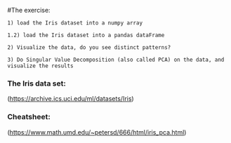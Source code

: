 #The exercise: 

	1) load the Iris dataset into a numpy array
	
	1.2) load the Iris dataset into a pandas dataFrame

	2) Visualize the data, do you see distinct patterns?

	3) Do Singular Value Decomposition (also called PCA) on the data, and visualize the results

### The Iris data set:
(https://archive.ics.uci.edu/ml/datasets/Iris)

### Cheatsheet:
(https://www.math.umd.edu/~petersd/666/html/iris_pca.html)

